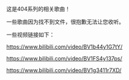 这是404系列的相关歌曲！

一些歌曲因为找不到文件，很抱歉无法让您收听。

一些视频链接如下：

https://www.bilibili.com/video/BV1b44y1G7tY/

https://www.bilibili.com/video/BV1FS4y137ps/

https://www.bilibili.com/video/BV1g3411r7XD/
